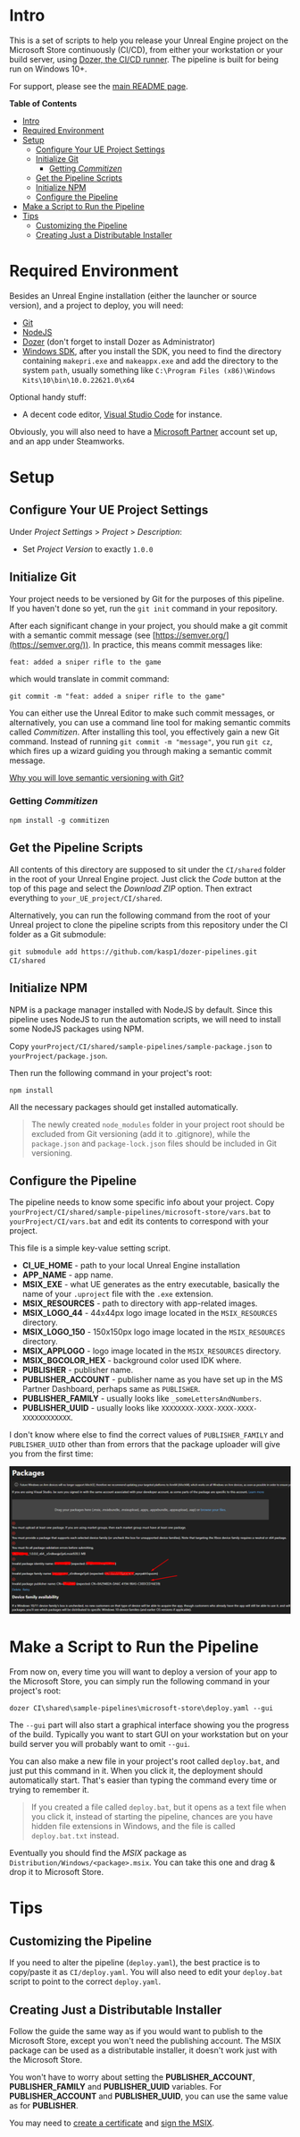 

# Intro

This is a set of scripts to help you release your Unreal Engine project on the Microsoft Store continuously (CI/CD), from either your workstation or your build server, using [Dozer, the CI/CD runner](https://github.com/kasp1/Dozer). The pipeline is built for being run on Windows 10+.

For support, please see the [main README page](https://github.com/kasp1/dozer-pipelines).

**Table of Contents**


- [Intro](#intro)
- [Required Environment](#required-environment)
- [Setup](#setup)
  - [Configure Your UE Project Settings](#configure-your-ue-project-settings)
  - [Initialize Git](#initialize-git)
    - [Getting *Commitizen*](#getting-commitizen)
  - [Get the Pipeline Scripts](#get-the-pipeline-scripts)
  - [Initialize NPM](#initialize-npm)
  - [Configure the Pipeline](#configure-the-pipeline)
- [Make a Script to Run the Pipeline](#make-a-script-to-run-the-pipeline)
- [Tips](#tips)
  - [Customizing the Pipeline](#customizing-the-pipeline)
  - [Creating Just a Distributable Installer](#creating-just-a-distributable-installer)


# Required Environment

Besides an Unreal Engine installation (either the launcher or source version), and a project to deploy, you will need:

- [Git](https://git-scm.com/)
- [NodeJS](https://nodejs.org/)
- [Dozer](https://github.com/kasp1/Dozer) (don't forget to install Dozer as Administrator)
- [Windows SDK](https://developer.microsoft.com/en-us/windows/downloads/windows-sdk/), after you install the SDK, you need to find the directory containing `makepri.exe` and `makeappx.exe` and add the directory to the system `path`, usually something like `C:\Program Files (x86)\Windows Kits\10\bin\10.0.22621.0\x64`

Optional handy stuff: 
- A decent code editor, [Visual Studio Code](https://code.visualstudio.com/) for instance.

Obviously, you will also need to have a [Microsoft Partner](https://partner.microsoft.com/dashboard) account set up, and an app under Steamworks.

# Setup

## Configure Your UE Project Settings

Under *Project Settings* > *Project* > *Description*:
- Set *Project Version* to exactly `1.0.0`


## Initialize Git

Your project needs to be versioned by Git for the purposes of this pipeline. If you haven't done so yet, run the `git init` command in your repository.

After each significant change in your project, you should make a git commit with a semantic commit message (see [https://semver.org/](https://semver.org/)). In practice, this means commit messages like:
```
feat: added a sniper rifle to the game
```
which would translate in commit command:
```
git commit -m "feat: added a sniper rifle to the game"
```

You can either use the Unreal Editor to make such commit messages, or alternatively, you can use a command line tool for making semantic commits called *Commitizen*. After installing this tool, you effectively gain a new Git command. Instead of running `git commit -m "message"`, you run `git cz`, which fires up a wizard guiding you through making a semantic commit message.

[Why you will love semantic versioning with Git?](https://github.com/kasp1/dozer-pipelines#versioning-and-changelogs)

### Getting *Commitizen*
```
npm install -g commitizen
```

## Get the Pipeline Scripts

All contents of this directory are supposed to sit under the `CI/shared` folder in the root of your Unreal Engine project. Just click the *Code* button at the top of this page and select the *Download ZIP* option. Then extract everything to `your_UE_project/CI/shared`.

Alternatively, you can run the following command from the root of your Unreal project to clone the pipeline scripts from this repository under the CI folder as a Git submodule:

```
git submodule add https://github.com/kasp1/dozer-pipelines.git CI/shared
```

## Initialize NPM

NPM is a package manager installed with NodeJS by default. Since this pipeline uses NodeJS to run the automation scripts, we will need to install some NodeJS packages using NPM.

Copy `yourProject/CI/shared/sample-pipelines/sample-package.json` to `yourProject/package.json`.

Then run the following command in your project's root:

```
npm install
```

All the necessary packages should get installed automatically.

> The newly created `node_modules` folder in your project root should be excluded from Git versioning (add it to .gitignore), while the `package.json` and `package-lock.json` files should be included in Git versioning.

## Configure the Pipeline

The pipeline needs to know some specific info about your project. Copy `yourProject/CI/shared/sample-pipelines/microsoft-store/vars.bat` to `yourProject/CI/vars.bat` and edit its contents to correspond with your project.

This file is a simple key-value setting script.

- **CI_UE_HOME** - path to your local Unreal Engine installation
- **APP_NAME** - app name.
- **MSIX_EXE** - what UE generates as the entry executable, basically the name of your `.uproject` file with the `.exe` extension.
- **MSIX_RESOURCES** - path to directory with app-related images.
- **MSIX_LOGO_44** - 44x44px logo image located in the `MSIX_RESOURCES` directory.
- **MSIX_LOGO_150** - 150x150px logo image located in the `MSIX_RESOURCES` directory.
- **MSIX_APPLOGO** - logo image located in the `MSIX_RESOURCES` directory.
- **MSIX_BGCOLOR_HEX** - background color used IDK where.
- **PUBLISHER** - publisher name.
- **PUBLISHER_ACCOUNT** - publisher name as you have set up in the MS Partner Dashboard, perhaps same as `PUBLISHER`. 
- **PUBLISHER_FAMILY** - usually looks like `_someLettersAndNumbers`. 
- **PUBLISHER_UUID** - usually looks like `XXXXXXXX-XXXX-XXXX-XXXX-XXXXXXXXXXXX`.

I don't know where else to find the correct values of `PUBLISHER_FAMILY` and `PUBLISHER_UUID` other than from errors that the package uploader will give you from the first time:

![Uploader](resources/Screenshot_8.png)

# Make a Script to Run the Pipeline

From now on, every time you will want to deploy a version of your app to the Microsoft Store, you can simply run the following command in your project's root:

```
dozer CI\shared\sample-pipelines\microsoft-store\deploy.yaml --gui
```

The `--gui` part will also start a graphical interface showing you the progress of the build. Typically you want to start GUI on your workstation but on your build server you will probably want to omit `--gui`.

You can also make a new file in your project's root called `deploy.bat`, and just put this command in it. When you click it, the deployment should automatically start. That's easier than typing the command every time or trying to remember it.

> If you created a file called `deploy.bat`, but it opens as a text file when you click it, instead of starting the pipeline, chances are you have hidden file extensions in Windows, and the file is called `deploy.bat.txt` instead.

Eventually you should find the *MSIX* package as `Distribution/Windows/<package>.msix`. You can take this one and drag & drop it to Microsoft Store.

# Tips

## Customizing the Pipeline

If you need to alter the pipeline (`deploy.yaml`), the best practice is to copy/paste it as `CI/deploy.yaml`. You will also need to edit your `deploy.bat` script to point to the correct `deploy.yaml`.

## Creating Just a Distributable Installer

Follow the guide the same way as if you would want to publish to the Microsoft Store, except you won't need the publishing account. The MSIX package can be used as a distributable installer, it doesn't work just with the Microsoft Store.

You won't have to worry about setting the **PUBLISHER_ACCOUNT**, **PUBLISHER_FAMILY** and **PUBLISHER_UUID** variables. For **PUBLISHER_ACCOUNT** and **PUBLISHER_UUID**, you can use the same value as for **PUBLISHER**.

You may need to [create a certificate](https://learn.microsoft.com/en-us/windows/msix/package/create-certificate-package-signing) and [sign the MSIX](https://learn.microsoft.com/en-us/windows/msix/package/sign-app-package-using-signtool).


